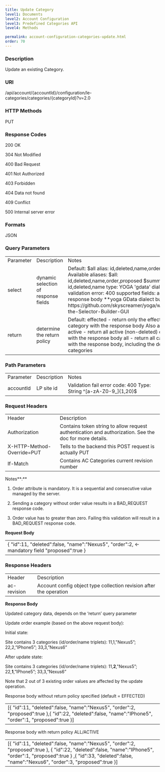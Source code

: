 ```yaml
---
title: Update Category
level1: Documents
level2: Account Configuration
level3: Predefined Categories API
level4: Methods

permalink: account-configuration-categories-update.html
order: 70
---
```


### Description

Update an existing Category.

### URI

/api/account/{accountId}/configuration/le-categories/categories/{categoryId}?v=2.0

### HTTP Methods

PUT

### Response Codes

200 OK

304 Not Modified

400 Bad Request

401 Not Authorized

403 Forbidden

404 Data not found

409 Conflict

500 Internal server error

### Formats

JSON

### Query Parameters

<table>
  <tr>
    <td>Parameter</td>
    <td>Description</td>
    <td>Notes</td>
  </tr>
  <tr>
    <td>select</td>
    <td>dynamic selection of response fields</td>
    <td>Default: $all alias: id,deleted,name,order,proposed
Available aliases:
$all: id,deleted,name,order,proposed
$summary: id,deleted,name
type: YOGA 'gdata' dialect
validation error: 400
supported fields: any in response body
**yoga GData dialect builder url:
https://github.com/skyscreamer/yoga/wiki/Using-the-Selector-Builder-GUI</td>
  </tr>
  <tr>
    <td>return</td>
    <td>determine the return policy </td>
    <td>Default: effected - return only the effected category with the response body
Also accepts:
active - return all active (non-deleted) categories with the response body
all - return all categories with the response body, including the deleted categories</td>
  </tr>
</table>


### Path Parameters

<table>
  <tr>
    <td>Parameter</td>
    <td>Description</td>
    <td>Notes</td>
  </tr>
  <tr>
    <td>accountId</td>
    <td>LP site id</td>
    <td>Validation fail error code: 400
Type: String ^[a-zA-Z0-9_]{1,20}$</td>
  </tr>
</table>


### Request Headers

<table>
  <tr>
    <td>Header</td>
    <td>Description</td>
  </tr>
  <tr>
    <td>Authorization</td>
    <td>Contains token string to allow request authentication and authorization. See the doc for more details.</td>
  </tr>
  <tr>
    <td>X-HTTP-Method-Override=PUT</td>
    <td>Tells to the backend this POST request is actually PUT</td>
  </tr>
  <tr>
    <td>If-Match</td>
    <td>Contains AC Categories current revision number</td>
  </tr>
</table>


Notes**:**

1. Order attribute is mandatory. It is a sequential and consecutive value managed by the server.

2. Sending a category without order value results in a BAD_REQUEST response code.

3. Order value has to greater than zero. Failing this validation will result in a BAD_REQUEST response code.

**Request Body**

<table>
  <tr>
    <td>{
        "id":11,
        "deleted":false,
        "name":"Nexus5",
        "order":2, ← mandatory field
        "proposed":true
 }</td>
  </tr>
</table>


### Response Headers

<table>
  <tr>
    <td>Header</td>
    <td>Description</td>
  </tr>
  <tr>
    <td>ac-revision</td>
    <td>Account config object type collection revision after the operation</td>
  </tr>
</table>

**Response Body**

Updated category data, depends on the ‘return’ query parameter

Update order example (based on the above request body):

Initial state:

Site contains 3 categories (id/order/name triplets): 11,1,"Nexus5”; 22,2,”IPhone5”; 33,3,”Nexus6”

After update state:

Site contains 3 categories (id/order/name triplets): 11,**2**,"Nexus5”; 22,**1**,”IPhone5”; 33,3,”Nexus6”

Note that 2 out of 3 existing order values are affected by the update operation.

Response body without return policy specified (default = EFFECTED)

<table>
  <tr>
    <td>[{
        "id":11,
        "deleted":false,
        "name":"Nexus5",
        "order":2,
        "proposed":true
 },{
        "id":22,
        "deleted":false,
        "name":"IPhone5",
        "order":1,
        "proposed":true
 }]</td>
  </tr>
</table>


Response body with return policy ALL/ACTIVE

<table>
  <tr>
    <td>[{
        "id":11,
        "deleted":false,
        "name":"Nexus5",
        "order":2,
        "proposed":true
 },
{
        "id":22,
        "deleted":false,
        "name":"IPhone5",
        "order":1,
        "proposed":true
 }
,{
        "id":33,
        "deleted":false,
        "name":"Nexus6",
        "order":3,
        "proposed":true
 }]</td>
  </tr>
</table>
